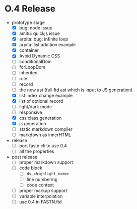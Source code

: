 # O.4 Release

- prototype stage
  - [x] bug: node issue
  - [x] amitu: quickjs issue
  - [x] arpita: bug: infinite loop
  - [x] arpita: list addition example
  - [x] container
  - [x] Avoid Dynamic CSS
  - [ ] conditionalDom
  - [ ] forLoopDom
  - [ ] inherited
  - [ ] role
  - [ ] record
  - [ ] the new ast (full ftd ast which is input to JS generation)
  - [x] list index change example
  - [x] list of optional record
  - [ ] light/dark mode
  - [ ] responsive
  - [x] css class generation
  - [x] js generation
  - [ ] static markdown compiler
  - [ ] markdown as innerHTML
- release
  - [ ] port fastn cli to use 0.4
  - [ ] all the properties
- post release
  - [ ] proper markdown support
  - [ ] code block
    - [ ] `ds_<highlight_name>`
    - [ ] line numbering
    - [ ] code context
  - [ ] proper markup support
  - [ ] variable interpolation
  - [ ] use 0.4 in FASTN.ftd
